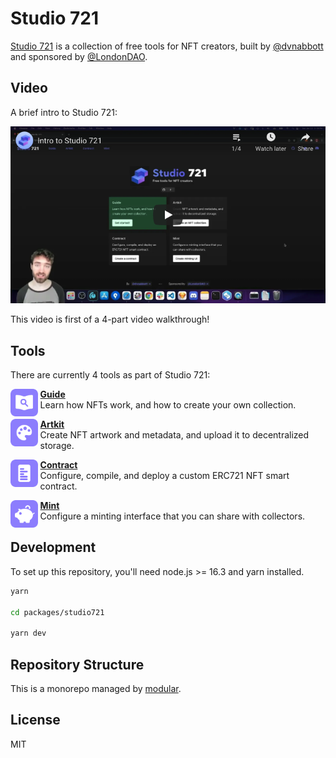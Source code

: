 # Studio 721

[Studio 721](https://721.so) is a collection of free tools for NFT creators,
built by [@dvnabbott](https://twitter.com/dvnabbott) and sponsored by
[@LondonDAO](https://twitter.com/LondonDAO).

## Video

A brief intro to Studio 721:

<a href="https://www.youtube.com/watch?v=ZB5SiXXZbds&list=PLu07TXQzA0jordwXTlQIanzES0S52R-py" rel="nofollow">
<img width="692" alt="Intro Video" src="docs/assets/intro-video-poster.png">
</a>

This video is first of a 4-part video walkthrough!

## Tools

There are currently 4 tools as part of Studio 721:

<img align="left" width="44px" src="docs/assets/icon-guide.svg">
<ul><ul>
<a href="https://721.so/guide"><b>Guide</b></a><br/>
Learn how NFTs work, and how to create your own collection.
</ul></ul>

<img align="left" width="44px" src="docs/assets/icon-artkit.svg">
<ul><ul>
<a href="https://721.so/artkit"><b>Artkit</b></a><br/>
Create NFT artwork and metadata, and upload it to decentralized storage.
</ul></ul>

<img align="left" width="44px" src="docs/assets/icon-contract.svg">
<ul><ul>
<a href="https://721.so/contract"><b>Contract</b></a><br/>
Configure, compile, and deploy a custom ERC721 NFT smart contract.
</ul></ul>

<img align="left" width="44px" src="docs/assets/icon-mint.svg">
<ul><ul>
<a href="https://721.so/mint"><b>Mint</b></a><br/>
Configure a minting interface that you can share with collectors.
</ul></ul>

## Development

To set up this repository, you'll need node.js >= 16.3 and yarn installed.

```bash
yarn

cd packages/studio721

yarn dev
```

## Repository Structure

This is a monorepo managed by
[modular](https://github.com/jpmorganchase/modular).

## License

MIT
